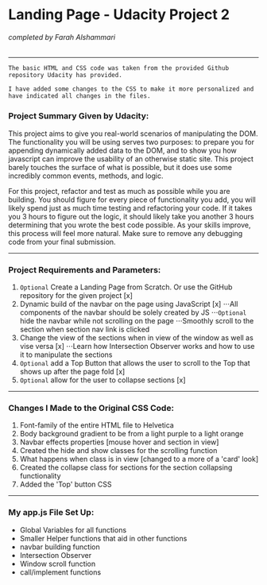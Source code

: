 # Landing Page - Udacity Project 2 
###### completed by Farah Alshammari
------

```
The basic HTML and CSS code was taken from the provided Github repository Udacity has provided. 

I have added some changes to the CSS to make it more personalized and have indicated all changes in the files. 

```


### Project Summary Given by Udacity:

This project aims to give you real-world scenarios of manipulating the DOM. The functionality you will be using serves two purposes: to prepare you for appending dynamically added data to the DOM, and to show you how javascript can improve the usability of an otherwise static site. This project barely touches the surface of what is possible, but it does use some incredibly common events, methods, and logic.

For this project, refactor and test as much as possible while you are building. You should figure for every piece of functionality you add, you will likely spend just as much time testing and refactoring your code. If it takes you 3 hours to figure out the logic, it should likely take you another 3 hours determining that you wrote the best code possible. As your skills improve, this process will feel more natural. Make sure to remove any debugging code from your final submission.

------

### Project Requirements and Parameters: 

1. `Optional` Create a Landing Page from Scratch. Or use the GitHub repository for the given project [x]
2. Dynamic build of the navbar on the page using JavaScript [x]
⋅⋅⋅All components of the navbar should be solely created by JS
⋅⋅⋅`Optional` hide the navbar while not scrolling on the page
⋅⋅⋅Smoothly scroll to the section when section nav link is clicked
3. Change the view of the sections when in view of the window as well as vise versa [x]
⋅⋅⋅Learn how Intersection Observer works and how to use it to manipulate the sections
4. `Optional` add a Top Button that allows the user to scroll to the Top that shows up after the page fold [x]
5. `Optional` allow for the user to collapse sections [x] 

------

### Changes I Made to the Original CSS Code: 

1. Font-family of the entire HTML file to Helvetica
2. Body background gradient to be from a light purple to a light orange
3. Navbar effects properties [mouse hover and section in view]
4. Created the hide and show classes for the scrolling function
5. What happens when class is in view [changed to a more of a 'card' look]
5. Created the collapse class for sections for the section collapsing functionality 
6. Added the 'Top' button CSS 

------

### My app.js File Set Up: 

* Global Variables for all functions
* Smaller Helper functions that aid in other functions
* navbar building function
* Intersection Observer 
* Window scroll function 
* call/implement functions
